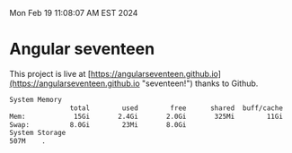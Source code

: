 Mon Feb 19 11:08:07 AM EST 2024

# Angular seventeen


This project is live at [https://angularseventeen.github.io](https://angularseventeen.github.io "seventeen!") thanks to Github.

```bash
System Memory
               total        used        free      shared  buff/cache   available
Mem:            15Gi       2.4Gi       2.0Gi       325Mi        11Gi        12Gi
Swap:          8.0Gi        23Mi       8.0Gi
System Storage
507M	.
```
